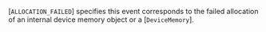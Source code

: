 [`ALLOCATION_FAILED`] specifies
this event corresponds to the failed allocation of an internal device
memory object or a [`DeviceMemory`].